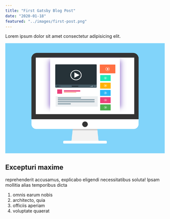 ```yaml
---
title: "First Gatsby Blog Post"
date: "2020-01-18"
featured: "../images/first-post.png"
---
```


Lorem ipsum dolor sit amet consectetur adipisicing elit.

![gatsby tutorial](../images/gatsby-tutorial.png)

## Excepturi maxime

reprehenderit accusamus, explicabo eligendi necessitatibus soluta! Ipsam mollitia alias temporibus dicta

1. omnis earum nobis
2. architecto, quia
3. officiis aperiam
4. voluptate quaerat